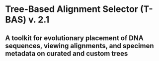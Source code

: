 # Tree-Based Alignment Selector (T-BAS) v. 2.1

## A toolkit for evolutionary placement of DNA sequences, viewing alignments, and specimen metadata on curated and custom trees
